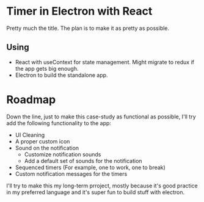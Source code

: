 # Timer in Electron with React
Pretty much the title. The plan is to make it as pretty as possible.

## Using
* React with useContext for state management. Might migrate to redux if the app gets big enough.
* Electron to build the standalone app.

# Roadmap
Down the line, just to make this case-study as functional as possible, I'll try add the
following functionality to the app:

* UI Cleaning
* A proper custom icon 
* Sound on the notification
    * Customize notification sounds
    * Add a default set of sounds for the notification
* Sequenced timers (For example, one to work, one to break)
* Custom notification messages for the timers

I'll try to make this my long-term prroject, mostly because it's good practice in my preferred language and it's super fun to build stuff with electron.
